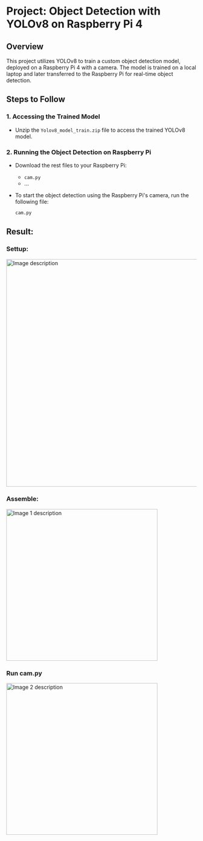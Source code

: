 # Project: Object Detection with YOLOv8 on Raspberry Pi 4

## Overview
This project utilizes YOLOv8 to train a custom object detection model, deployed on a Raspberry Pi 4 with a camera. The model is trained on a local laptop and later transferred to the Raspberry Pi for real-time object detection.

## Steps to Follow

### 1. Accessing the Trained Model
- Unzip the `Yolov8_model_train.zip` file to access the trained YOLOv8 model.

### 2. Running the Object Detection on Raspberry Pi
- Download the rest files to your Raspberry Pi:
  - `cam.py`
  - ...
  
  
- To start the object detection using the Raspberry Pi's camera, run the following file:
  
  ```bash
  cam.py

## Result:

### Settup:

<img src="https://github.com/user-attachments/assets/5d287a5b-f33f-4aca-be81-bae0a4213913" alt="Image description" width="600"/>

### Assemble:

<img src="https://github.com/user-attachments/assets/62615252-82b6-413b-be04-24f4cbaafdb3" alt="Image 1 description" width="400"/>

### Run cam.py
<img src="https://github.com/user-attachments/assets/257faff7-ff62-4d01-a812-a5899cb08d99" alt="Image 2 description" width="400"/>

